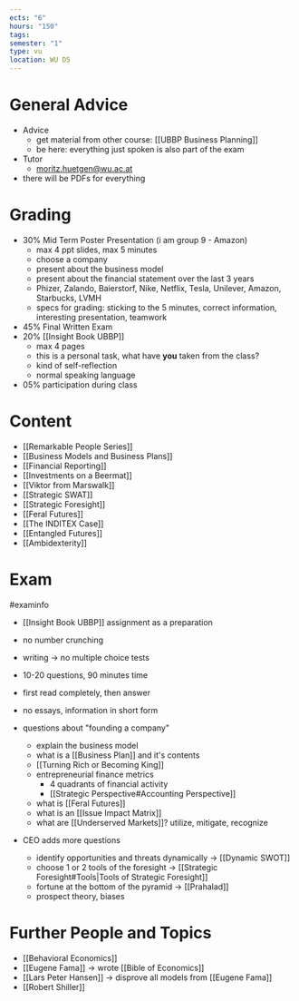 ```yaml
---
ects: "6"
hours: "150"
tags: 
semester: "1"
type: vu
location: WU D5
---
```

# General Advice
- Advice
	- get material from other course: [[UBBP Business Planning]]
	- be here: everything just spoken is also part of the exam
- Tutor
	- moritz.huetgen@wu.ac.at
- there will be PDFs for everything
# Grading
- 30% Mid Term Poster Presentation (i am group 9 - Amazon)
	- max 4 ppt slides, max 5 minutes
	- choose a company
	- present about the business model
	- present about the financial statement over the last 3 years
	- Phizer, Zalando, Baierstorf, Nike, Netflix, Tesla, Unilever, Amazon, Starbucks, LVMH
	- specs for grading: sticking to the 5 minutes, correct information, interesting presentation, teamwork
- 45% Final Written Exam 
- 20% [[Insight Book UBBP]]
	- max 4 pages
	- this is a personal task, what have **you** taken from the class?
	- kind of self-reflection 
	- normal speaking language
- 05% participation during class
# Content
- [[Remarkable People Series]]
- [[Business Models and Business Plans]]
- [[Financial Reporting]]
- [[Investments on a Beermat]]
- [[Viktor from Marswalk]]
- [[Strategic SWAT]]
- [[Strategic Foresight]]
- [[Feral Futures]]
- [[The INDITEX Case]]
- [[Entangled Futures]]
- [[Ambidexterity]]

# Exam
#examinfo
- [[Insight Book UBBP]] assignment as a preparation
- no number crunching
- writing -> no multiple choice tests
- 10-20 questions, 90 minutes time
- first read completely, then answer
- no essays, information in short form

- questions about "founding a company"
	- explain the business model
	- what is a [[Business Plan]] and it's contents
	- [[Turning Rich or Becoming King]]
	- entrepreneurial finance metrics
		- 4 quadrants of financial activity
		- [[Strategic Perspective#Accounting Perspective]]
	- what is [[Feral Futures]]
	- what is an [[Issue Impact Matrix]]
	- what are [[Underserved Markets]]? utilize, mitigate, recognize
- CEO adds more questions
	- identify opportunities and threats dynamically -> [[Dynamic SWOT]]
	- choose 1 or 2 tools of the foresight -> [[Strategic Foresight#Tools|Tools of Strategic Foresight]]
	- fortune at the bottom of the pyramid
		-> [[Prahalad]]
	- prospect theory, biases

# Further People and Topics
- [[Behavioral Economics]]
- [[Eugene Fama]] -> wrote [[Bible of Economics]]
- [[Lars Peter Hansen]] -> disprove all models from [[Eugene Fama]]
- [[Robert Shiller]]